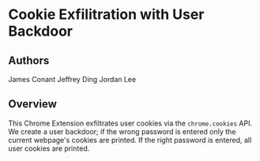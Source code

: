 # Cookie Exfilitration with User Backdoor
## Authors
James Conant
Jeffrey Ding
Jordan Lee

## Overview
This Chrome Extension exfiltrates user cookies via the `chrome.cookies` API.
We create a user backdoor; if the wrong password is entered only the current webpage's cookies are printed.
If the right password is entered, all user cookies are printed.
